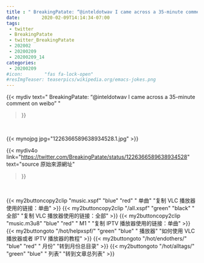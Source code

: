 ```yaml
---
title : " BreakingPatate: “@inteldotwav I came across a 35-minute comment on weibo”  "
date:        2020-02-09T14:14:34-07:00
tags:
 - twitter
 - BreakingPatate
 - twitter_BreakingPatate
 - 202002
 - 20200209
 - 20200209_14
categories:
 - 20200209
#icon:        "fas fa-lock-open"
#resImgTeaser: teaserpics/wikipedia.org/emacs-jokes.png
---
```


{{< mydiv text=" BreakingPatate: “@inteldotwav I came across a 35-minute comment on weibo”  "
>}}
<br>


 {{< mynojpg jpg="1226366589638934528.1.jpg" >}}<br> 



{{< mydiv4o link="https://twitter.com/BreakingPatate/status/1226366589638934528"
text="source 原始來源網址"
>}}


<br>



{{< my2buttoncopy2clip "music.xspf"        "blue"   "red"    " 单曲"  "复制 VLC 播放器使用的链接：单曲" >}} {{< my2buttoncopy2clip "/all.xspf"         "green"  "black"  " 全部"  "复制 VLC 播放器使用的链接：全部" >}} {{< my2buttoncopy2clip "music.m3u8"        "blue"   "red"    " M1 "    "复制 IPTV 播放器使用的链接：单曲" >}} {{< my2buttongoto      "/hot/helpxspf/"    "green"  "blue"   " 播放器" "如何使用 VLC 播放器或者 IPTV 播放器的教程" >}} {{< my2buttongoto      "/hot/endothers/"   "blue"   "red"    " 月份"   "转到月份总目录" >}} {{< my2buttongoto      "/hot/alltags/"     "green"  "blue"   " 列表"   "转到文章总列表" >}} 
